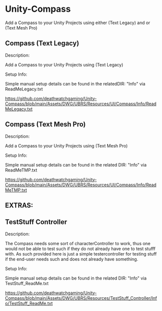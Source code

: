 # Unity-Compass

 Add a Compass to your Unity Projects using either (Text Legacy) and or (Text Mesh Pro)


 Compass (Text Legacy)
-------------------------

Description: 

Add a Compass to your Unity Projects using (Text Legacy)

Setup Info:

 Simple manual setup details can be found in the relatedDIR: "Info" via ReadMeLegacy.txt

 https://github.com/deathwatchgaming/Unity-Compass/blob/main/Assets/DWG/UBRS/Resources/UI/Compass/Info/ReadMeLegacy.txt


 Compass (Text Mesh Pro)
-------------------------

Description: 

Add a Compass to your Unity Projects using (Text Mesh Pro)

Setup Info:

 Simple manual setup details can be found in the related DIR: "Info" via ReadMeTMP.txt

 https://github.com/deathwatchgaming/Unity-Compass/blob/main/Assets/DWG/UBRS/Resources/UI/Compass/Info/ReadMeTMP.txt

 EXTRAS:
---------


 TestStuff Controller
-------------------------

Description:

 The Compass needs some sort of characterController to work, thus one would not be able to test such 
 if they do not already have one to test stufff with. As such provided here is just a simple 
 testercontroller for testing stuff if the end-user needs such and does not already have something.

Setup Info:

 Simple manual setup details can be found in the related DIR: "Info" via TestStuff_ReadMe.txt

 https://github.com/deathwatchgaming/Unity-Compass/blob/main/Assets/DWG/UBRS/Resources/TestStuff_Controller/Info/TestStuff_ReadMe.txt
